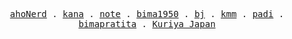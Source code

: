 <p align="center">
  <samp>
    <a href="https://ahonerd.com">ahoNerd</a> .
    <a href="https://kana.ahonerd.com">kana</a> .
    <a href="https://note.ahonerd.com">note</a> .
    <a href="https://bima1950.id">bima1950</a> .
    <a href="https://bj.co.id">bj</a> .
    <a href="https://cvkmm.com">kmm</a> .
    <a href="https://padi.co.id">padi</a> .
    <a href="https://bimapratita.com">bimapratita</a> .
    <a href="https://kuriya-japan.com">Kuriya Japan</a>
  </samp>
</p>

